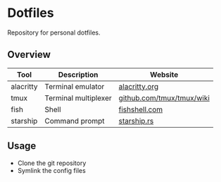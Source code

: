 # Dotfiles

Repository for personal dotfiles.

## Overview

| Tool | Description | Website |
| ---- | ----------- | ------- |
| alacritty | Terminal emulator | [alacritty.org](https://alacritty.org/) |
| tmux | Terminal multiplexer | [github.com/tmux/tmux/wiki](https://github.com/tmux/tmux/wiki) |
| fish | Shell | [fishshell.com](https://fishshell.com/) |
| starship | Command prompt | [starship.rs](https://starship.rs/) |

## Usage

* Clone the git repository
* Symlink the config files
